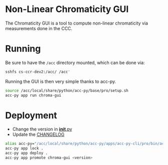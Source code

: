 # Non-Linear Chromaticity GUI

The Chromaticity GUI is a tool to compute non-linear chromaticity via
measurements done in the CCC.

# Running

Be sure to have the `/acc` directory mounted, which can be done via:

```bash
sshfs cs-ccr-dev2:/acc/ /acc'
```

Running the GUI is then very simple thanks to acc-py.

```bash
source /acc/local/share/python/acc-py/base/pro/setup.sh
acc-py app run chroma-gui
```

# Deployment

* Change the version in [__init__.py](./chroma_gui/__init__.py)
* Update the [CHANGELOG](./CHANGELOG.md)

```bash
alias acc-py="/acc/local/share/python/acc-py/apps/acc-py-cli/pro/bin/acc-py"
acc-py app lock .
acc-py app deploy .
acc-py app promote chroma-gui <version>
```
